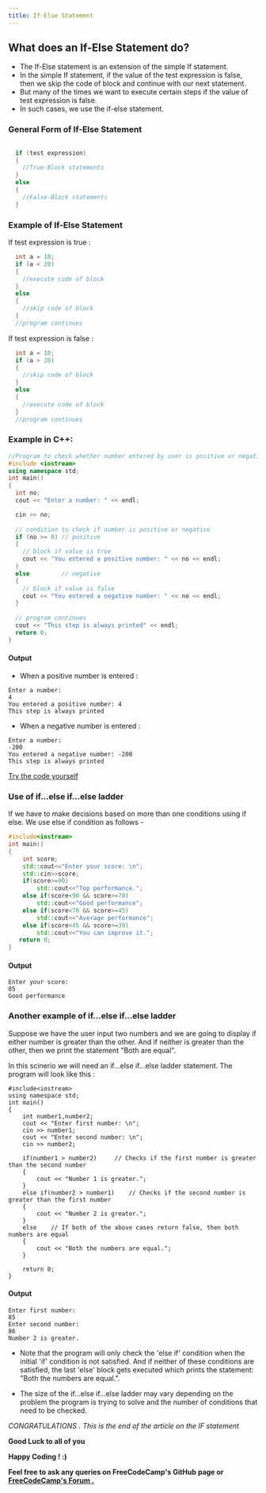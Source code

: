```yaml
---
title: If-Else Statement
---
```


## What does an If-Else Statement do?

* The If-Else statement is an extension of the simple If statement.
* In the simple If statement, if the value of the test expression is false, then we skip the code of block and continue with our next statement.
* But many of the times we want to execute certain steps if the value of test expression is false.
* In such cases, we use the if-else statement.

### General Form of If-Else Statement

```cpp

  if (test expression)
  {
    //True-Block statements
  }
  else
  {
    //False-Block statements
  }
```

### Example of If-Else Statement

If test expression is true :

```cpp
  int a = 10;
  if (a < 20)
  {
    //execute code of block
  }
  else
  {
    //skip code of block
  }
  //program continues
```

If test expression is false :

```cpp
  int a = 10;
  if (a > 20)
  {
    //skip code of block
  }
  else
  {
    //execute code of block
  }
  //program continues
```

### Example in C++:

```cpp
//Program to check whether number entered by user is positive or negative
#include <iostream>
using namespace std;
int main()  
{
  int no;
  cout << "Enter a number: " << endl;

  cin >> no;
  
  // condition to check if number is positive or negative
  if (no >= 0) // positive
  {
    // block if value is true
    cout << "You entered a positive number: " << no << endl;
  }
  else         // negative
  {
    // block if value is false
    cout << "You entered a negative number: " << no << endl;
  }
  
  // program continues
  cout << "This step is always printed" << endl;
  return 0;
}
```

#### Output

* When a positive number is entered :
```
Enter a number: 
4
You entered a positive number: 4
This step is always printed
```

* When a negative number is entered :
```
Enter a number: 
-200
You entered a negative number: -200
This step is always printed
```

[Try the code yourself](https://repl.it/MzBq)


### Use of if...else if...else ladder
If we have to make decisions based on more than one conditions using if else. We use else if condition as follows -
```cpp
#include<iostream>
int main()
{
    int score;
    std::cout<<"Enter your score: \n";
    std::cin>>score;
    if(score>=90)
        std::cout<<"Top performance.";
    else if(score<90 && score>=70)
        std::cout<<"Good performance";
    else if(score<70 && score>=45)
        std::cout<<"Average performance";
    else if(score<45 && score>=30)
        std::cout<<"You can improve it.";
   return 0;
}
```

#### Output
```
Enter your score:
85
Good performance
```
### Another example of if...else if...else ladder
Suppose we have the user input two numbers and we are going to display if either number is greater than the other. And if neither is greater than the other, then we print the statement "Both are equal".

In this scinerio we will need an if...else if...else ladder statement. The program will look like this :

```
#include<iostream>
using namespace std;
int main()
{
	int number1,number2;
	cout << "Enter first number: \n";
	cin >> number1;
	cout << "Enter second number: \n";
	cin >> number2;

	if(number1 > number2)     // Checks if the first number is greater than the second number
	{
		cout << "Number 1 is greater.";
	}
	else if(number2 > number1)    // Checks if the second number is greater than the first number
	{
		cout << "Number 2 is greater.";
	}
	else    // If both of the above cases return false, then both numbers are equal
	{
		cout << "Both the numbers are equal.";
	}

	return 0;
}
```

#### Output
```
Enter first number:
85
Enter second number:
86
Number 2 is greater.
```

* Note that the program will only check the 'else if' condition when the initial 'if' condition is not satisfied. And if neither of these conditions are satisfied, the last 'else' block gets executed which prints the statement: "Both the numbers are equal.". 

* The size of the if...else if...else ladder may vary depending on the problem the program is trying to solve and the number of conditions that need to be checked.

_CONGRATULATIONS . This is the end of the article on the IF statement_ 

**Good Luck to all of you** 

**Happy Coding ! :)**

 **Feel free to ask any queries on FreeCodeCamp's GitHub page or [FreeCodeCamp's Forum .](https://forum.freecodecamp.org/)**
